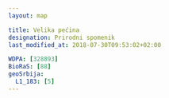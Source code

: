 ```yaml
---
layout: map

title: Velika pećina
designation: Prirodni spomenik
last_modified_at: 2018-07-30T09:53:02+02:00

WDPA: [328893]
BioRaS: [88]
geoSrbija:
  L1_183: [5]
---
```

